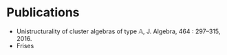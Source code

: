 # Publications

* Unistructurality of cluster algebras of type $\mathbb{A}$, J. Algebra, 464 : 297–315, 2016.
* Frises
